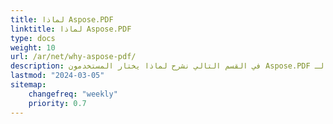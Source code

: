 ```yaml
---
title: لماذا Aspose.PDF
linktitle: لماذا Aspose.PDF
type: docs
weight: 10
url: /ar/net/why-aspose-pdf/
description: في القسم التالي نشرح لماذا يختار المستخدمون Aspose.PDF لـ .NET للعمل مع الوثائق.
lastmod: "2024-03-05"
sitemap:
    changefreq: "weekly"
    priority: 0.7
---
```

